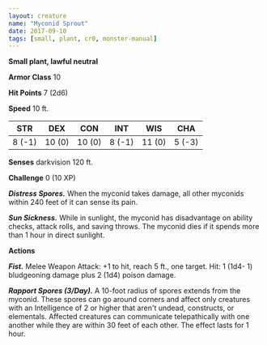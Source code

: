 ```yaml
---
layout: creature
name: "Myconid Sprout"
date: 2017-09-10
tags: [small, plant, cr0, monster-manual]
---
```


**Small plant, lawful neutral**

**Armor Class** 10

**Hit Points** 7 (2d6)

**Speed** 10 ft.

|   STR   |   DEX   |   CON   |   INT   |   WIS   |   CHA   |
|:-----:|:-----:|:-----:|:-----:|:-----:|:-----:|
| 8 (-1) | 10 (0) | 10 (0) | 8 (-1) | 11 (0) | 5 (-3) |

**Senses** darkvision 120 ft.

**Challenge** 0 (10 XP)

***Distress Spores.*** When the myconid takes damage, all other myconids within 240 feet of it can sense its pain.

***Sun Sickness.*** While in sunlight, the myconid has disadvantage on ability checks, attack rolls, and saving throws. The myconid dies if it spends more than 1 hour in direct sunlight.

**Actions**

***Fist.*** Melee Weapon Attack: +1 to hit, reach 5 ft., one target. Hit: 1 (1d4- 1) bludgeoning damage plus 2 (1d4) poison damage.

***Rapport Spores (3/Day).*** A 10-foot radius of spores extends from the myconid. These spores can go around corners and affect only creatures with an Intelligence of 2 or higher that aren't undead, constructs, or elementals. Affected creatures can communicate telepathically with one another while they are within 30 feet of each other. The effect lasts for 1 hour.

